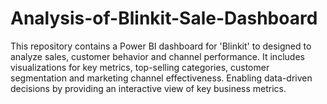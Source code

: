 # Analysis-of-Blinkit-Sale-Dashboard
This repository contains a Power BI dashboard for 'Blinkit'  to designed to analyze sales, customer behavior and channel performance. It includes visualizations for key metrics, top-selling categories, customer segmentation and marketing channel effectiveness. Enabling data-driven decisions by providing an interactive view of key business metrics.
